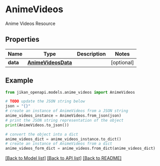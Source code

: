 # AnimeVideos

Anime Videos Resource

## Properties

Name | Type | Description | Notes
------------ | ------------- | ------------- | -------------
**data** | [**AnimeVideosData**](AnimeVideosData.md) |  | [optional] 

## Example

```python
from jikan_openapi.models.anime_videos import AnimeVideos

# TODO update the JSON string below
json = "{}"
# create an instance of AnimeVideos from a JSON string
anime_videos_instance = AnimeVideos.from_json(json)
# print the JSON string representation of the object
print(AnimeVideos.to_json())

# convert the object into a dict
anime_videos_dict = anime_videos_instance.to_dict()
# create an instance of AnimeVideos from a dict
anime_videos_form_dict = anime_videos.from_dict(anime_videos_dict)
```
[[Back to Model list]](../README.md#documentation-for-models) [[Back to API list]](../README.md#documentation-for-api-endpoints) [[Back to README]](../README.md)


